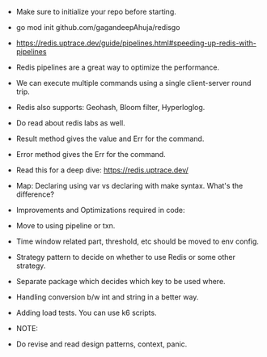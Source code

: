 * Make sure to initialize your repo before starting.
* go mod init github.com/gagandeepAhuja/redisgo
* https://redis.uptrace.dev/guide/pipelines.html#speeding-up-redis-with-pipelines
* Redis pipelines are a great way to optimize the performance.
* We can execute multiple commands using a single client-server round trip.

* Redis also supports: Geohash, Bloom filter, Hyperloglog.

* Do read about redis labs as well.

* Result method gives the value and Err for the command.
* Error method gives the Err for the command.

* Read this for a deep dive: https://redis.uptrace.dev/

* Map: Declaring using var vs declaring with make syntax. What's the difference?

* Improvements and Optimizations required in code:
* Move to using pipeline or txn.
* Time window related part, threshold, etc should be moved to env config.
* Strategy pattern to decide on whether to use Redis or some other strategy.
* Separate package which decides which key to be used where.
* Handling conversion b/w int and string in a better way.
* Adding load tests. You can use k6 scripts.

* NOTE:
* Do revise and read design patterns, context, panic.